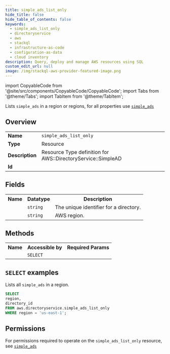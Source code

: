```yaml
---
title: simple_ads_list_only
hide_title: false
hide_table_of_contents: false
keywords:
  - simple_ads_list_only
  - directoryservice
  - aws
  - stackql
  - infrastructure-as-code
  - configuration-as-data
  - cloud inventory
description: Query, deploy and manage AWS resources using SQL
custom_edit_url: null
image: /img/stackql-aws-provider-featured-image.png
---
```


import CopyableCode from '@site/src/components/CopyableCode/CopyableCode';
import Tabs from '@theme/Tabs';
import TabItem from '@theme/TabItem';

Lists <code>simple_ads</code> in a region or regions, for all properties use <a href="/services/serviceName/simple_ads/"><code>simple_ads</code></a>

## Overview
<table>
<tbody>
<tr><td><b>Name</b></td><td><code>simple_ads_list_only</code></td></tr>
<tr><td><b>Type</b></td><td>Resource</td></tr>
<tr><td><b>Description</b></td><td>Resource Type definition for AWS::DirectoryService::SimpleAD</td></tr>
<tr><td><b>Id</b></td><td><CopyableCode code="aws.directoryservice.simple_ads_list_only" /></td></tr>
</tbody>
</table>

## Fields
<table>
<tbody>
<tr><th>Name</th><th>Datatype</th><th>Description</th></tr><tr><td><CopyableCode code="directory_id" /></td><td><code>string</code></td><td>The unique identifier for a directory.</td></tr>
<tr><td><CopyableCode code="region" /></td><td><code>string</code></td><td>AWS region.</td></tr>
</tbody>
</table>

## Methods

<table>
<tbody>
  <tr>
    <th>Name</th>
    <th>Accessible by</th>
    <th>Required Params</th>
  </tr>
  <tr>
    <td><CopyableCode code="list_resources" /></td>
    <td><code>SELECT</code></td>
    <td><CopyableCode code="region" /></td>
  </tr>
</tbody>
</table>

## `SELECT` examples
Lists all <code>simple_ads</code> in a region.
```sql
SELECT
region,
directory_id
FROM aws.directoryservice.simple_ads_list_only
WHERE region = 'us-east-1';
```


## Permissions

For permissions required to operate on the <code>simple_ads_list_only</code> resource, see <a href="/services/directoryservice/simple_ads/#permissions"><code>simple_ads</code></a>

